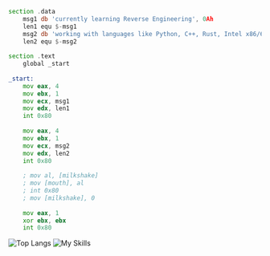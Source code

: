 
```asm
section .data
    msg1 db 'currently learning Reverse Engineering', 0Ah
    len1 equ $-msg1
    msg2 db 'working with languages like Python, C++, Rust, Intel x86/64 Assembly and more', 0Ah
    len2 equ $-msg2
    
section .text
    global _start
    
_start:
    mov eax, 4
    mov ebx, 1        
    mov ecx, msg1     
    mov edx, len1    
    int 0x80         
    
    mov eax, 4 
    mov ebx, 1        
    mov ecx, msg2     
    mov edx, len2      
    int 0x80       
    
    ; mov al, [milkshake]
    ; mov [mouth], al
    ; int 0x80
    ; mov [milkshake], 0
    
    mov eax, 1        
    xor ebx, ebx    
    int 0x80          
```

![Top Langs](https://github-readme-stats.vercel.app/api/top-langs/?username=fresh-milkshake&layout=compact)
![My Skills](https://skillicons.dev/icons?i=cpp,python,rust,figma&theme=light)


